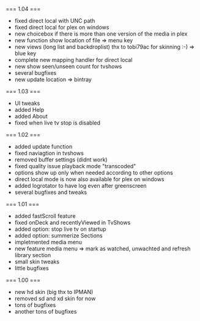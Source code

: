 === 1.04 ===
- fixed direct local with UNC path
- fixed direct local for plex on windows
- new choicebox if there is more than one version of the media in plex
- new function show location of file => menu key
- new views (long list and backdroplist) thx to tobi79ac for skinning :-) => blue key
- complete new mapping handler for direct local
- new show seen/unseen count for tvshows
- several bugfixes
- new update location => bintray

=== 1.03 ===
- UI tweaks
- added Help
- added About
- fixed when live tv stop is disabled

=== 1.02 ===
- added update function
- fixed naviagtion in tvshows
- removed buffer settings (didnt work)
- fixed quality issue playback mode "transcoded"
- options show up only when needed according to other options
- direct local mode is now also available for plex on windows
- added logrotator to have log even after greenscreen
- several bugfixes and tweaks

=== 1.01 ===

- added fastScroll feature
- fixed onDeck and recentlyViewed in TvShows
- added option: stop live tv on startup
- added option: summerize Sections
- impletmented media menu
- new feature media menu => mark as watched, unwachted and refresh library section
- small skin tweaks
- little bugfixes

=== 1.00 ===
- new hd skin (big thx to IPMAN)
- removed sd and xd skin for now
- tons of bugfixes
- another tons of bugfixes
